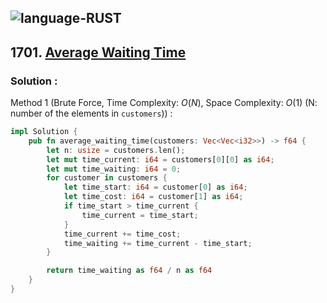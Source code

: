 ![language-RUST](https://img.shields.io/badge/RUST-8d4004?style=for-the-badge&logo=RUST)
---

## 1701. [Average Waiting Time](https://leetcode.com/problems/average-waiting-time)

### Solution :

Method 1 (Brute Force, Time Complexity: $O(N)$, Space Complexity: $O(1)$ (N: number of the elements in `customers`)) :
```rust
impl Solution {
    pub fn average_waiting_time(customers: Vec<Vec<i32>>) -> f64 {
        let n: usize = customers.len();
        let mut time_current: i64 = customers[0][0] as i64;
        let mut time_waiting: i64 = 0;
        for customer in customers {
            let time_start: i64 = customer[0] as i64;
            let time_cost: i64 = customer[1] as i64;
            if time_start > time_current {
                time_current = time_start;
            }
            time_current += time_cost;
            time_waiting += time_current - time_start;
        }

        return time_waiting as f64 / n as f64
    }
}
```
